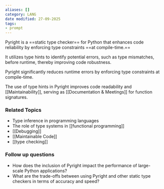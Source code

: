 ```yaml
---
aliases: []
category: LANG
date modified: 27-09-2025
tags:
- prompt
---
```

Pyright is a ==static type checker== for Python that enhances code reliability by enforcing type constraints ==at compile-time.==

It utilizes type hints to identify potential errors, such as type mismatches, before runtime, thereby improving code robustness. 

Pyright significantly reduces runtime errors by enforcing type constraints at compile-time.

The use of type hints in Pyright improves code readability and [[Maintainability]], serving as [[Documentation & Meetings]] for function signatures.

### Related Topics

- Type inference in programming languages
- The role of type systems in [[functional programming]]
- [[Debugging]]
- [[Maintainable Code]]
- [[type checking]]

### Follow up questions

- How does the inclusion of Pyright impact the performance of large-scale Python applications?
- What are the trade-offs between using Pyright and other static type checkers in terms of accuracy and speed?